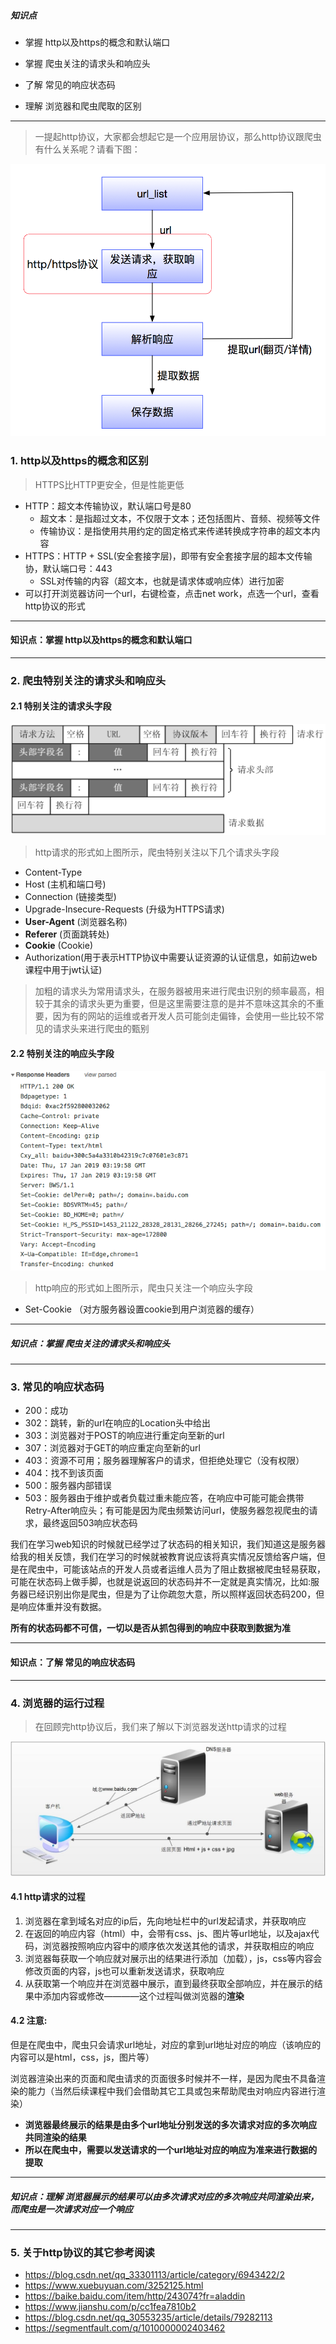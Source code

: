 ##### 知识点

- 掌握 http以及https的概念和默认端口

- 掌握 爬虫关注的请求头和响应头

- 了解 常见的响应状态码

- 理解 浏览器和爬虫爬取的区别

----

> 一提起http协议，大家都会想起它是一个应用层协议，那么http协议跟爬虫有什么关系呢？请看下图：

![http作用](.\images\http作用.png)

### 1. http以及https的概念和区别

> HTTPS比HTTP更安全，但是性能更低

- HTTP：超文本传输协议，默认端口号是80
  - 超文本：是指超过文本，不仅限于文本；还包括图片、音频、视频等文件
  - 传输协议：是指使用共用约定的固定格式来传递转换成字符串的超文本内容
- HTTPS：HTTP + SSL(安全套接字层)，即带有安全套接字层的超本文传输协，默认端口号：443
  - SSL对传输的内容（超文本，也就是请求体或响应体）进行加密
- 可以打开浏览器访问一个url，右键检查，点击net work，点选一个url，查看http协议的形式

----

#### 知识点：掌握 http以及https的概念和默认端口

----



### 2. 爬虫特别关注的请求头和响应头

#### 2.1 特别关注的请求头字段

![http的请求形式](.\images\http的请求形式.png)

> http请求的形式如上图所示，爬虫特别关注以下几个请求头字段

- Content-Type
- Host (主机和端口号)
- Connection (链接类型)
- Upgrade-Insecure-Requests (升级为HTTPS请求)
- **User-Agent** (浏览器名称)
- **Referer** (页面跳转处)
- **Cookie** (Cookie)
- Authorization(用于表示HTTP协议中需要认证资源的认证信息，如前边web课程中用于jwt认证)

> 加粗的请求头为常用请求头，在服务器被用来进行爬虫识别的频率最高，相较于其余的请求头更为重要，但是这里需要注意的是并不意味这其余的不重要，因为有的网站的运维或者开发人员可能剑走偏锋，会使用一些比较不常见的请求头来进行爬虫的甄别


#### 2.2 特别关注的响应头字段

![http的响应形式](.\images\http的响应形式.png)

> http响应的形式如上图所示，爬虫只关注一个响应头字段

- Set-Cookie （对方服务器设置cookie到用户浏览器的缓存）

----

##### 知识点：掌握 爬虫关注的请求头和响应头

----



### 3. 常见的响应状态码

- 200：成功
- 302：跳转，新的url在响应的Location头中给出
- 303：浏览器对于POST的响应进行重定向至新的url
- 307：浏览器对于GET的响应重定向至新的url
- 403：资源不可用；服务器理解客户的请求，但拒绝处理它（没有权限）
- 404：找不到该页面
- 500：服务器内部错误
- 503：服务器由于维护或者负载过重未能应答，在响应中可能可能会携带Retry-After响应头；有可能是因为爬虫频繁访问url，使服务器忽视爬虫的请求，最终返回503响应状态码

我们在学习web知识的时候就已经学过了状态码的相关知识，我们知道这是服务器给我的相关反馈，我们在学习的时候就被教育说应该将真实情况反馈给客户端，但是在爬虫中，可能该站点的开发人员或者运维人员为了阻止数据被爬虫轻易获取，可能在状态码上做手脚，也就是说返回的状态码并不一定就是真实情况，比如:服务器已经识别出你是爬虫，但是为了让你疏忽大意，所以照样返回状态码200，但是响应体重并没有数据。

**所有的状态码都不可信，一切以是否从抓包得到的响应中获取到数据为准**

------

#### 知识点：了解 常见的响应状态码

------



### 4. 浏览器的运行过程

> 在回顾完http协议后，我们来了解以下浏览器发送http请求的过程

![http发送的过程](.\images\http发送的过程.png)



#### 4.1 http请求的过程

1. 浏览器在拿到域名对应的ip后，先向地址栏中的url发起请求，并获取响应
2. 在返回的响应内容（html）中，会带有css、js、图片等url地址，以及ajax代码，浏览器按照响应内容中的顺序依次发送其他的请求，并获取相应的响应
3. 浏览器每获取一个响应就对展示出的结果进行添加（加载），js，css等内容会修改页面的内容，js也可以重新发送请求，获取响应
4. 从获取第一个响应并在浏览器中展示，直到最终获取全部响应，并在展示的结果中添加内容或修改————这个过程叫做浏览器的**渲染**



#### 4.2 注意:

但是在爬虫中，爬虫只会请求url地址，对应的拿到url地址对应的响应（该响应的内容可以是html，css，js，图片等）

浏览器渲染出来的页面和爬虫请求的页面很多时候并不一样，是因为爬虫不具备渲染的能力（当然后续课程中我们会借助其它工具或包来帮助爬虫对响应内容进行渲染）

- **浏览器最终展示的结果是由多个url地址分别发送的多次请求对应的多次响应共同渲染的结果**
- **所以在爬虫中，需要以发送请求的一个url地址对应的响应为准来进行数据的提取**

----

##### 知识点：理解 浏览器展示的结果可以由多次请求对应的多次响应共同渲染出来，而爬虫是一次请求对应一个响应

----



### 5. 关于http协议的其它参考阅读

- https://blog.csdn.net/qq_33301113/article/category/6943422/2
- https://www.xuebuyuan.com/3252125.html
- https://baike.baidu.com/item/http/243074?fr=aladdin
- https://www.jianshu.com/p/cc1fea7810b2
- https://blog.csdn.net/qq_30553235/article/details/79282113
- https://segmentfault.com/q/1010000002403462

